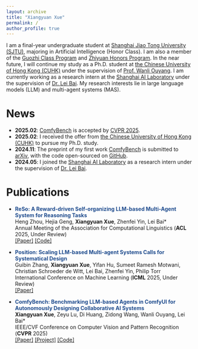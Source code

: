 ```yaml
---
layout: archive
title: "Xiangyuan Xue"
permalink: /
author_profile: true
---
```


I am a final-year undergraduate student at [Shanghai Jiao Tong University (SJTU)](https://en.sjtu.edu.cn/about/general_information), majoring in Artificial Intelligence (Honor Class). I am also a member of the [Guozhi Class Program](http://www.qingyuan.sjtu.edu.cn/c/Introductiongzb) and [Zhiyuan Honors Program](https://en.zhiyuan.sjtu.edu.cn/en/about/overview). In the near future, I will continue my study as a Ph.D. student at [the Chinese University of Hong Kong (CUHK)](https://www.cuhk.edu.hk/english/aboutus/university-intro.html) under the supervision of [Prof. Wanli Ouyang](https://wlouyang.github.io/). I am currently working as a research intern at the [Shanghai AI Laboratory](https://www.shlab.org.cn/aboutus) under the supervision of [Dr. Lei Bai](http://leibai.site/). My research interests lie in large language models (LLM) and multi-agent systems (MAS).

News
======
- **2025.02**: [ComfyBench](https://xxyqwq.github.io/ComfyBench) is accepted by [CVPR 2025](https://cvpr.thecvf.com/Conferences/2025).
- **2025.02**: I received the offer from [the Chinese University of Hong Kong (CUHK)](https://www.cuhk.edu.hk/english/aboutus/university-intro.html) to pursue my Ph.D. study.
- **2024.11**: The preprint of my first work [ComfyBench](https://xxyqwq.github.io/ComfyBench) is submitted to [arXiv](https://arxiv.org/abs/2409.01392), with the code open-sourced on [GitHub](https://github.com/xxyQwQ/ComfyBench).
- **2024.05**: I joined the [Shanghai AI Laboratory](https://www.shlab.org.cn/aboutus) as a research intern under the supervision of [Dr. Lei Bai](http://leibai.site/).

Publications
======
- **<font color="#1e4b8d">ReSo: A Reward-driven Self-organizing LLM-based Multi-Agent System for Reasoning Tasks</font>**<br />
Heng Zhou, Hejia Geng, **Xiangyuan Xue**, Zhenfei Yin, Lei Bai*<br />
Annual Meeting of the Association for Computational Linguistics (**ACL** 2025, Under Review)<br />
[[Paper]](/404/) [[Code]](https://github.com/hengzzzhou/ReSo)<br />

- **<font color="#1e4b8d">Position: Scaling LLM-based Multi-agent Systems Calls for Systematical Design</font>**<br />
Guibin Zhang, **Xiangyuan Xue**, Yifan Hu, Sumeet Ramesh Motwani, Christian Schroeder de Witt, Lei Bai, Zhenfei Yin, Philip Torr<br />
International Conference on Machine Learning (**ICML** 2025, Under Review)<br />
[[Paper]](/404/)<br />

- **<font color="#1e4b8d">ComfyBench: Benchmarking LLM-based Agents in ComfyUI for Autonomously Designing Collaborative AI Systems</font>**<br />
**Xiangyuan Xue**, Zeyu Lu, Di Huang, Zidong Wang, Wanli Ouyang, Lei Bai*<br />
IEEE/CVF Conference on Computer Vision and Pattern Recognition (**CVPR** 2025)<br />
[[Paper]](https://arxiv.org/abs/2409.01392) [[Project]](https://xxyqwq.github.io/ComfyBench) [[Code]](https://github.com/xxyQwQ/ComfyBench)<br />
